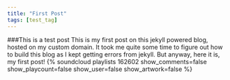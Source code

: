 ```yaml
---
title: "First Post"
tags: [test_tag]
---
```



###This is a test post
This is my first post on this jekyll powered blog, hosted on my custom domain. It took me quite some time to figure out how to build this blog as I kept getting errors from jekyll. 
But anyway, here it is, my first post!
{% soundcloud playlists 162602 show_comments=false show_playcount=false show_user=false show_artwork=false %}